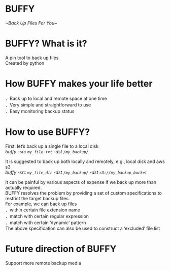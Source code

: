 # BUFFY
_~Back Up Files For You~_

# BUFFY? What is it?
A pin tool to back up files  
Created by python  

# How BUFFY makes your life better
．Back up to local and remote space at one time  
．Very simple and straightforward to use  
．Easy monitoring backup status  

# How to use BUFFY?
First, let’s back up a single file to a local disk  
	  _buffy -src `my_file.txt` -dst `/my_backup/`_  

It is suggested to back up both locally and remotely, e.g., local disk and aws s3  
	  _buffy -src `my_file_dir` -dst `/my_backup/` -dst `s3://my_backup_bucket`_  

It can be painful by various aspects of expense if we back up more than actually required.  
BUFFY resolves the problem by providing a set of custom specifications to restrict the target backup files.  
For example, we can back up files  
	．within certain file extension name  
	．match with certain regular expression  
	．match with certain ‘dynamic’ pattern  
The above specification can also be used to construct a ‘excluded’ file list  

# Future direction of BUFFY
Support more remote backup media  
